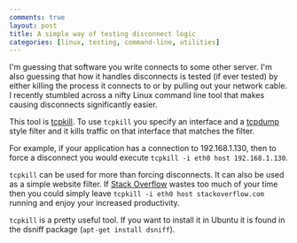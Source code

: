 ```yaml
---
comments: true
layout: post
title: A simple way of testing disconnect logic
categories: [linux, testing, command-line, utilities]
---
```


I'm guessing that software you write connects to some other server. I'm also guessing that how it handles disconnects is tested (if ever tested) by either killing the process it connects to or by pulling out your network cable. I recently stumbled across a nifty Linux command line tool that makes causing disconnects significantly easier.

This tool is [tcpkill](http://linux.die.net/man/8/tcpkill). To use `tcpkill` you specify an interface and a [tcpdump](http://linux.die.net/man/8/tcpdump) style filter and it kills traffic on that interface that matches the filter.

For example, if your application has a connection to 192.168.1.130, then to force a disconnect you would execute `tcpkill -i eth0 host 192.168.1.130`.

`tcpkill` can be used for more than forcing disconnects. It can also be used as a simple website filter. If [Stack Overflow](http://stackoverflow.com) wastes too much of your time then you could simply leave `tcpkill -i eth0 host stackoverflow.com` running and enjoy your increased productivity.

`tcpkill` is a pretty useful tool. If you want to install it in Ubuntu it is found in the dsniff package (`apt-get install dsniff`).
